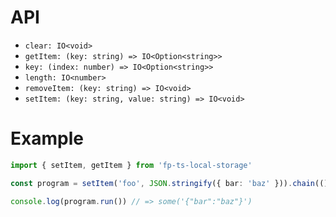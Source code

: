 # API

- `clear: IO<void>`
- `getItem: (key: string) => IO<Option<string>>`
- `key: (index: number) => IO<Option<string>>`
- `length: IO<number>`
- `removeItem: (key: string) => IO<void>`
- `setItem: (key: string, value: string) => IO<void>`

# Example

```ts
import { setItem, getItem } from 'fp-ts-local-storage'

const program = setItem('foo', JSON.stringify({ bar: 'baz' })).chain(() => getItem('foo'))

console.log(program.run()) // => some('{"bar":"baz"}')
```
